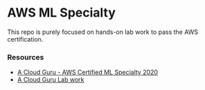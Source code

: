 # AWS ML Specialty

This repo is purely focused on hands-on lab work to pass the AWS certification.

### Resources
 - [A Cloud Guru - AWS Certified ML Specialty 2020](https://acloud.guru/learn/aws-certified-machine-learning-specialty)
 - [A Cloud Guru Lab work](https://github.com/ACloudGuru-Resources/Course_AWS_Certified_Machine_Learning)
